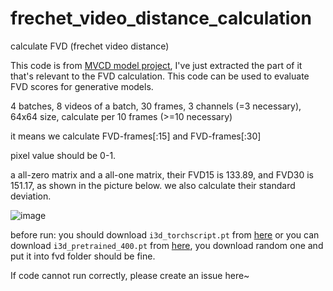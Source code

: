 # frechet_video_distance_calculation
calculate FVD (frechet video distance)

This code is from [MVCD model project](https://github.com/voletiv/mcvd-pytorch), I've just extracted the part of it that's relevant to the FVD calculation. This code can be used to evaluate FVD scores for generative models. 

4 batches, 8 videos of a batch, 30 frames, 3 channels (=3 necessary), 64x64 size, calculate per 10 frames (>=10 necessary) 

it means we calculate FVD-frames[:15] and FVD-frames[:30]

pixel value should be 0-1.

a all-zero matrix and a all-one matrix, their FVD15 is 133.89, and FVD30 is 151.17, as shown in the picture below. we also calculate their standard deviation.

![image](https://user-images.githubusercontent.com/67564714/212869110-d6fcacc9-3c77-4749-b417-8e587ef9a985.png)

before run: you should download `i3d_torchscript.pt` from [here](https://www.dropbox.com/s/ge9e5ujwgetktms/i3d_torchscript.pt) or you can download `i3d_pretrained_400.pt` from [here](https://onedrive.live.com/download?cid=78EEF3EB6AE7DBCB&resid=78EEF3EB6AE7DBCB%21199&authkey=AApKdFHPXzWLNyI), you download random one and put it into fvd folder should be fine.

If code cannot run correctly, please create an issue here~
